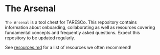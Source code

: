 # The Arsenal

`The Arsenal` is a tool chest for TARESCo.
This repository contains information about onboarding, collaborating as well as resources covering fundamental concepts and frequently asked questions.
Expect this repository to be updated regularly.

See [resources.md](docs/resources.md) for a list of resources we often recommend!
